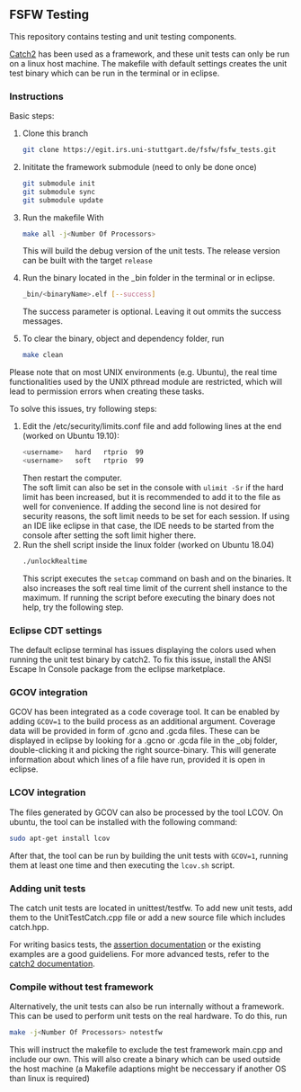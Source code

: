 ## FSFW Testing
This repository contains testing and unit testing components.

[Catch2](https://github.com/catchorg/Catch2) has been used as a framework,
and these unit tests can only be run on a linux host machine.
The makefile with default settings creates the unit test binary which can be
run in the terminal or in eclipse.

### Instructions
Basic steps:

1. Clone this branch
   ```sh
   git clone https://egit.irs.uni-stuttgart.de/fsfw/fsfw_tests.git
   ```

2. Inititate the framework submodule (need to only be done once)
   ```sh
   git submodule init
   git submodule sync
   git submodule update
   ```
   
2. Run the makefile With

   ```sh
   make all -j<Number Of Processors>
   ```
   This will build the debug version of the unit tests.
   The release version can be built with the target `release`

4. Run the binary located in the \_bin folder in the terminal or in eclipse.

   ```sh
   _bin/<binaryName>.elf [--success]
   ```
   The success parameter is optional. Leaving it out ommits the success messages.

5. To clear the binary, object and dependency folder, run

   ```sh
   make clean
   ```

Please note that on most UNIX environments (e.g. Ubuntu), the real time functionalities used by the UNIX pthread module are restricted, which will lead to permission errors when creating these tasks.

To solve this issues, try following steps:

1. Edit the /etc/security/limits.conf 
   file and add following lines at the end (worked on Ubuntu 19.10):
   ```sh
   <username>   hard   rtprio  99
   <username>   soft   rtprio  99
   ```
   Then restart the computer. <br>
   The soft limit can also be set in the console with `ulimit -Sr` if the hard
   limit has been increased,
   but it is recommended to add it to the file as well for convenience.
   If adding the second line is not desired for security reasons,
   the soft limit needs to be set for each session. If using an IDE like eclipse 
   in that case, the IDE needs to be started from the console after setting
   the soft limit higher there.
2. Run the shell script inside the linux folder (worked on Ubuntu 18.04)
   ```sh
   ./unlockRealtime
   ```
   This script executes the `setcap` command on bash and on the binaries.
   It also increases the soft real time limit of the current shell instance
   to the maximum. If running the script before executing the binary does
   not help, try the following step.
   
### Eclipse CDT settings

The default eclipse terminal has issues displaying the colors used
when running the unit test binary by catch2. To fix this issue,
install the ANSI Escape In Console package from the eclipse marketplace.

### GCOV integration

GCOV has been integrated as a code coverage tool.
It can be enabled by adding `GCOV=1` to the build process as an additional argument.
Coverage data will be provided in form of .gcno and .gcda files.
These can be displayed in eclipse by looking
for a .gcno or .gcda file in the \_obj folder, double-clicking it
and picking the right source-binary. This will generate 
information about which lines of a file have run, provided it is open in 
eclipse.

### LCOV integration

The files generated by GCOV can also be processed by the tool LCOV.
On ubuntu, the tool can be installed with the following command:

```sh 
sudo apt-get install lcov
```` 

After that, the tool can be run by building the unit tests with `GCOV=1`,
running them at least one time and then executing the `lcov.sh` script.

### Adding unit tests

The catch unit tests are located in unittest/testfw. To add new unit tests,
add them to the UnitTestCatch.cpp file or add a new source file which
includes catch.hpp.

For writing basics tests, the [assertion documentation](https://github.com/catchorg/Catch2/blob/master/docs/assertions.md#top)
or the existing examples are a good guideliens.
For more advanced tests, refer to the [catch2 documentation](https://github.com/catchorg/Catch2/blob/master/docs/Readme.md#top).

### Compile without test framework
Alternatively, the unit tests can also be run internally without
a framework. This can be used to perform unit tests on the real hardware.
To do this, run
```sh
make -j<Number Of Processors> notestfw
```
This will instruct the makefile to exclude the test framework main.cpp
and include our own. This will also create a binary which can be used
outside the host machine (a Makefile adaptions might be neccessary
if another OS than linux is required)
